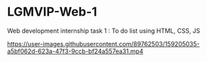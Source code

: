# LGMVIP-Web-1
Web development internship task 1 : To do list using HTML, CSS, JS


https://user-images.githubusercontent.com/89762503/159205035-a5bf062d-623a-47f3-9ccb-bf24a557ea31.mp4

